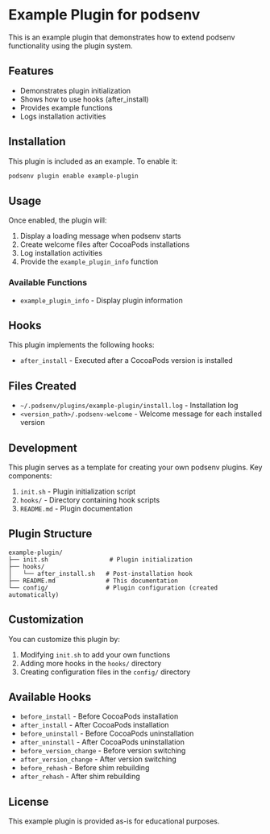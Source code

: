 # Example Plugin for podsenv

This is an example plugin that demonstrates how to extend podsenv functionality using the plugin system.

## Features

- Demonstrates plugin initialization
- Shows how to use hooks (after_install)
- Provides example functions
- Logs installation activities

## Installation

This plugin is included as an example. To enable it:

```bash
podsenv plugin enable example-plugin
```

## Usage

Once enabled, the plugin will:

1. Display a loading message when podsenv starts
2. Create welcome files after CocoaPods installations
3. Log installation activities
4. Provide the `example_plugin_info` function

### Available Functions

- `example_plugin_info` - Display plugin information

## Hooks

This plugin implements the following hooks:

- `after_install` - Executed after a CocoaPods version is installed

## Files Created

- `~/.podsenv/plugins/example-plugin/install.log` - Installation log
- `<version_path>/.podsenv-welcome` - Welcome message for each installed version

## Development

This plugin serves as a template for creating your own podsenv plugins. Key components:

1. `init.sh` - Plugin initialization script
2. `hooks/` - Directory containing hook scripts
3. `README.md` - Plugin documentation

## Plugin Structure

```
example-plugin/
├── init.sh                 # Plugin initialization
├── hooks/
│   └── after_install.sh   # Post-installation hook
├── README.md              # This documentation
└── config/                # Plugin configuration (created automatically)
```

## Customization

You can customize this plugin by:

1. Modifying `init.sh` to add your own functions
2. Adding more hooks in the `hooks/` directory
3. Creating configuration files in the `config/` directory

## Available Hooks

- `before_install` - Before CocoaPods installation
- `after_install` - After CocoaPods installation
- `before_uninstall` - Before CocoaPods uninstallation
- `after_uninstall` - After CocoaPods uninstallation
- `before_version_change` - Before version switching
- `after_version_change` - After version switching
- `before_rehash` - Before shim rebuilding
- `after_rehash` - After shim rebuilding

## License

This example plugin is provided as-is for educational purposes.